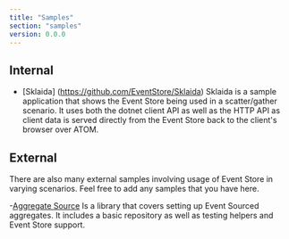```yaml
---
title: "Samples"
section: "samples"
version: 0.0.0
---
```


## Internal

- [Sklaida] (https://github.com/EventStore/Sklaida) Sklaida is a sample application that shows the Event Store being used in a scatter/gather scenario. It uses both the dotnet client API as well as the HTTP API as client data is served directly from the Event Store back to the client's browser over ATOM.

## External

There are also many external samples involving usage of Event Store in varying scenarios. Feel free to add any samples that you have here.

-[Aggregate Source](https://github.com/yreynhout/AggregateSource) Is a library that covers setting up Event Sourced aggregates. It includes a basic repository as well as testing helpers and Event Store support.